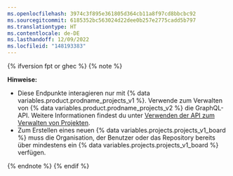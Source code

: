 ```yaml
---
ms.openlocfilehash: 3974c3f895e361805d364cb11a8f97cd8bbcbc92
ms.sourcegitcommit: 6185352bc563024d22dee0b257e2775cadd5b797
ms.translationtype: HT
ms.contentlocale: de-DE
ms.lasthandoff: 12/09/2022
ms.locfileid: "148193383"
---
```

{% ifversion fpt or ghec %} {% note %}

**Hinweise:** 

* Diese Endpunkte interagieren nur mit {% data variables.product.prodname_projects_v1 %}. Verwende zum Verwalten von {% data variables.product.prodname_projects_v2 %} die GraphQL-API. Weitere Informationen findest du unter [Verwenden der API zum Verwalten von Projekten](/issues/planning-and-tracking-with-projects/automating-your-project/using-the-api-to-manage-projects).
* Zum Erstellen eines neuen {% data variables.projects.projects_v1_board %} muss die Organisation, der Benutzer oder das Repository bereits über mindestens ein {% data variables.projects.projects_v1_board %} verfügen.

{% endnote %} {% endif %}
